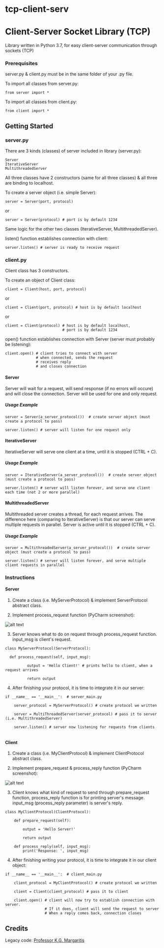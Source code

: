 # tcp-client-serv


# Client-Server Socket Library (TCP)

Library written in Python 3.7, for easy client-server communication through sockets (TCP)

### Prerequisites

server.py & client.py must be in the same folder of your .py file.

To import all classes from server.py:

```
from server import *
```

To import all classes from client.py:

```
from client import *
```

## Getting Started

### server.py

There are 3 kinds (classes) of server included in library (server.py):

```
Server
IterativeServer
MultithreadedServer
```

All three classes have 2 constructors (same for all three classes) & all three are binding to localhost.

To create a server object (i.e. simple Server):

```
server = Server(port, protocol)
```
or
```
server = Server(protocol) # port is by default 1234
```

Same logic for the other two classes (IterativeServer, MultithreadedServer).

listen() function establishes connection with client:

```
server.listen() # server is ready to receive request
```

### client.py

Client class has 3 constructors.

To create an object of Client class:

```
client = Client(host, port, protocol)
```
or
```
client = Client(port, protocol) # host is by default localhost
```
or
```
client = Client(protocol) # host is by default localhost, 
                          # port is by default 1234
```                         

open() function establishes connection with Server (server must probably be listening):

```
client.open() # client tries to connect with server
              # when connected, sends the request
              # receives reply
              # and closes connection
```

#### Server

Server will wait for a request, will send response (if no errors will occure) and will close the connection. Server will be used for one and only request.

##### Usage Example 

```
server = Server(a_server_protocol())  # create server object (must create a protocol to pass)

server.listen() # server will listen for one request only
```

#### IterativeServer

IterativeServer will serve one client at a time, until it is stopped (CTRL + C).

##### Usage Example

```
server = IterativeServer(a_server_protocol())  # create server object (must create a protocol to pass)

server.listen() # server will listen forever, and serve one client each time (not 2 or more parallel)
```
#### MultithreadedServer

Multithreaded server creates a thread, for each request arrives. The difference here (comparing to IterativeServer) is that our server can serve multiple requests in parallel. Server is active until it is stopped (CTRL + C).

##### Usage Example

```
server = MultithreadedServer(a_server_protocol())  # create server object (must create a protocol to pass)

server.listen() # server will listen forever, and serve multiple client requests in parallel
```

### Instructions

#### Server

1. Create a class (i.e. MyServerProtocol) & implement ServerProtocol abstract class.

2. Implement process_request function (PyCharm screenshot):

![alt text](https://i.imgur.com/hHnGStx.png)

3. Server knows what to do on request through process_request function. input_msg is client's request.

```
class MyServerProtocol(ServerProtocol):

  def process_request(self, input_msg):

          output = 'Hello Client!' # prints hello to client, when a request arrives

          return output
```   

4. After finishing 
your protocol, it is time to integrate it in our server:

```
if __name__ == '__main__':  # server_main.py

    server_protocol = MyServerProtocol() # create protocol we written
    
    server = MultiThreadedServer(server_protocol) # pass it to server (i.e. MultithreadedServer)
    
    server.listen() # server now listening for requests from clients
    
```   
#### Client

1. Create a class (i.e. MyClientProtocol) & implement ClientProtocol abstract class.

2. Implement prepare_request & process_reply function (PyCharm screenshot):

![alt text](https://i.imgur.com/ScqG1oR.png)

3. Client knows what kind of request to send through prepare_request function, process_reply function is for printing server's message. input_msg (process_reply parameter) is server's reply.

```
class MyClientProtocol(ClientProtocol):

    def prepare_request(self):

        output = 'Hello Server!'

        return output

    def process_reply(self, input_msg):
        print('Response: ', input_msg)

```   

4. After finishing writing your protocol, it is time to integrate it in our client object:

```
if __name__ == '__main__':  # client_main.py

    client_protocol = MyClientProtocol() # create protocol we written
    
    client = Client(client_protocol) # pass it to client
    
    client.open() # client will now try to establish connection with server. 
                  # If it does, client will send the request to server
                  # When a reply comes back, connection closes
```   

## Credits

Legacy code: [Professor K.G. Margaritis](https://sites.google.com/site/kgmargaritis/)
